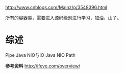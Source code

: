 

http://www.cnblogs.com/Mainz/p/3548396.html

所有的容器类，需要进入源码级别进行学习，加油，山子。


# 综述 #
Pipe
 Java NIO与IO
Java NIO Path

**参考资料**
http://ifeve.com/overview/